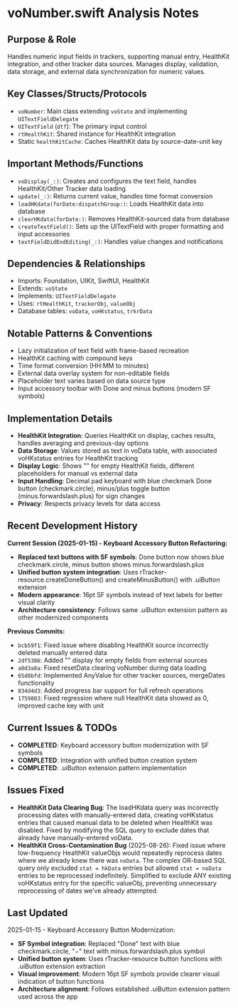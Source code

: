 # voNumber.swift Analysis Notes

## Purpose & Role
Handles numeric input fields in trackers, supporting manual entry, HealthKit integration, and other tracker data sources. Manages display, validation, data storage, and external data synchronization for numeric values.

## Key Classes/Structs/Protocols
- `voNumber`: Main class extending `voState` and implementing `UITextFieldDelegate`
- `UITextField` (`dtf`): The primary input control
- `rtHealthKit`: Shared instance for HealthKit integration
- Static `healthKitCache`: Caches HealthKit data by source-date-unit key

## Important Methods/Functions
- `voDisplay(_:)`: Creates and configures the text field, handles HealthKit/Other Tracker data loading
- `update(_:)`: Returns current value, handles time format conversion
- `loadHKdata(forDate:dispatchGroup:)`: Loads HealthKit data into database
- `clearHKdata(forDate:)`: Removes HealthKit-sourced data from database
- `createTextField()`: Sets up the UITextField with proper formatting and input accessories
- `textFieldDidEndEditing(_:)`: Handles value changes and notifications

## Dependencies & Relationships
- Imports: Foundation, UIKit, SwiftUI, HealthKit
- Extends: `voState`
- Implements: `UITextFieldDelegate`
- Uses: `rtHealthKit`, `trackerObj`, `valueObj`
- Database tables: `voData`, `voHKstatus`, `trkrData`

## Notable Patterns & Conventions
- Lazy initialization of text field with frame-based recreation
- HealthKit caching with compound keys
- Time format conversion (HH:MM to minutes)
- External data overlay system for non-editable fields
- Placeholder text varies based on data source type
- Input accessory toolbar with Done and minus buttons (modern SF symbols)

## Implementation Details
- **HealthKit Integration**: Queries HealthKit on display, caches results, handles averaging and previous-day options
- **Data Storage**: Values stored as text in voData table, with associated voHKstatus entries for HealthKit tracking
- **Display Logic**: Shows "<no data>" for empty HealthKit fields, different placeholders for manual vs external data
- **Input Handling**: Decimal pad keyboard with blue checkmark Done button (checkmark.circle), minus/plus toggle button (minus.forwardslash.plus) for sign changes
- **Privacy**: Respects privacy levels for data access

## Recent Development History
**Current Session (2025-01-15) - Keyboard Accessory Button Refactoring:**
- **Replaced text buttons with SF symbols**: Done button now shows blue checkmark.circle, minus button shows minus.forwardslash.plus
- **Unified button system integration**: Uses rTracker-resource.createDoneButton() and createMinusButton() with .uiButton extension
- **Modern appearance**: 16pt SF symbols instead of text labels for better visual clarity
- **Architecture consistency**: Follows same .uiButton extension pattern as other modernized components

**Previous Commits:**
- `bcb59f1`: Fixed issue where disabling HealthKit source incorrectly deleted manually entered data
- `2df5306`: Added "<no data>" display for empty fields from external sources
- `a0d3a8a`: Fixed resetData clearing voNumber during data loading
- `65d8bfd`: Implemented AnyValue for other tracker sources, mergeDates functionality
- `834d4d3`: Added progress bar support for full refresh operations
- `1759803`: Fixed regression where null HealthKit data showed as 0, improved cache key with unit

## Current Issues & TODOs
- **COMPLETED**: Keyboard accessory button modernization with SF symbols
- **COMPLETED**: Integration with unified button creation system
- **COMPLETED**: .uiButton extension pattern implementation

## Issues Fixed
- **HealthKit Data Clearing Bug**: The loadHKdata query was incorrectly processing dates with manually-entered data, creating voHKstatus entries that caused manual data to be deleted when HealthKit was disabled. Fixed by modifying the SQL query to exclude dates that already have manually-entered voData.
- **HealthKit Cross-Contamination Bug** (2025-08-26): Fixed issue where low-frequency HealthKit valueObjs would repeatedly reprocess dates where we already knew there was `noData`. The complex OR-based SQL query only excluded `stat = hkData` entries but allowed `stat = noData` entries to be reprocessed indefinitely. Simplified to exclude ANY existing voHKstatus entry for the specific valueObj, preventing unnecessary reprocessing of dates we've already attempted.

## Last Updated
2025-01-15 - Keyboard Accessory Button Modernization:
- **SF Symbol integration**: Replaced "Done" text with blue checkmark.circle, "−" text with minus.forwardslash.plus symbol
- **Unified button system**: Uses rTracker-resource button functions with .uiButton extension extraction
- **Visual improvement**: Modern 16pt SF symbols provide clearer visual indication of button functions
- **Architecture alignment**: Follows established .uiButton extension pattern used across the app